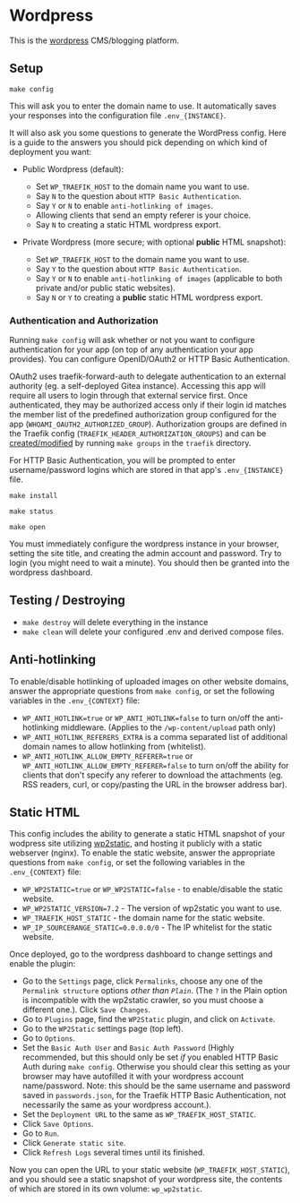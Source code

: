 # Wordpress

This is the [wordpress](https://wordpress.org) CMS/blogging platform.

## Setup

```
make config
```

This will ask you to enter the domain name to use.
It automatically saves your responses into the configuration file
`.env_{INSTANCE}`.

It will also ask you some questions to generate the WordPress config. Here is a
guide to the answers you should pick depending on which kind of deployment
you want:

 * Public Wordpress (default):

   * Set `WP_TRAEFIK_HOST` to the domain name you want to use.
   * Say `N` to the question about `HTTP Basic Authentication`.
   * Say `Y` or `N` to enable `anti-hotlinking of images`.
   * Allowing clients that send an empty referer is your choice.
   * Say `N` to creating a static HTML wordpress export.

 * Private Wordpress (more secure; with optional **public** HTML snapshot):

   * Set `WP_TRAEFIK_HOST` to the domain name you want to use.
   * Say `Y` to the question about `HTTP Basic Authentication`.
   * Say `Y` or `N` to enable `anti-hotlinking of images` (applicable
     to both private and/or public static websites).
   * Say `N` or `Y` to creating a **public** static HTML wordpress export.

### Authentication and Authorization

Running `make config` will ask whether or not you want to configure
authentication for your app (on top of any authentication your app provides).
You can configure OpenID/OAuth2 or HTTP Basic Authentication.

OAuth2 uses traefik-forward-auth to delegate authentication to an external
authority (eg. a self-deployed Gitea instance). Accessing this app will
require all users to login through that external service first. Once
authenticated, they may be authorized access only if their login id matches the
member list of the predefined authorization group configured for the app
(`WHOAMI_OAUTH2_AUTHORIZED_GROUP`). Authorization groups are defined in the
Traefik config (`TRAEFIK_HEADER_AUTHORIZATION_GROUPS`) and can be
[created/modified](https://github.com/EnigmaCurry/d.rymcg.tech/blob/master/traefik/README.md#oauth2-authentication)
by running `make groups` in the `traefik` directory.

For HTTP Basic Authentication, you will be prompted to enter username/password
logins which are stored in that app's `.env_{INSTANCE}` file.


```
make install
```

```
make status
```

```
make open
```

You must immediately configure the wordpress instance in your browser,
setting the site title, and creating the admin account and password.
Try to login (you might need to wait a minute). You should then be
granted into the wordpress dashboard.

## Testing / Destroying

- `make destroy` will delete everything in the instance
- `make clean` will delete your configured .env and derived compose files.

## Anti-hotlinking

To enable/disable hotlinking of uploaded images on other website
domains, answer the appropriate questions from `make config`, or set
the following variables in the `.env_{CONTEXT}` file:

 * `WP_ANTI_HOTLINK=true` or `WP_ANTI_HOTLINK=false` to turn on/off
   the anti-hotlinking middleware. (Applies to the
   `/wp-content/upload` path only)
 * `WP_ANTI_HOTLINK_REFERERS_EXTRA` is a comma separated list of
   additional domain names to allow hotlinking from (whitelist).
 * `WP_ANTI_HOTLINK_ALLOW_EMPTY_REFERER=true` or
   `WP_ANTI_HOTLINK_ALLOW_EMPTY_REFERER=false` to turn on/off the
   ability for clients that don't specify any referer to download the
   attachments (eg. RSS readers, curl, or copy/pasting the URL in the
   browser address bar).

## Static HTML

This config includes the ability to generate a static HTML snapshot of
your wodpress site utilizing
[wp2static](https://github.com/WP2Static/wp2static), and hosting it
publicly with a static webserver (nginx). To enable the static
website, answer the appropriate questions from `make config`, or set
the following variables in the `.env_{CONTEXT}` file:

 * `WP_WP2STATIC=true` or `WP_WP2STATIC=false` - to enable/disable the
   static website.
 * `WP_WP2STATIC_VERSION=7.2` - The version of wp2static you want to
   use.
 * `WP_TRAEFIK_HOST_STATIC` - the domain name for the static website.
 * `WP_IP_SOURCERANGE_STATIC=0.0.0.0/0` - The IP whitelist for the static website.

Once deployed, go to the wordpress dashboard to change settings and
enable the plugin:

 * Go to the `Settings` page, click `Permalinks`, choose any one of
   the `Permalink structure` options *other than `Plain`*. (The `?` in
   the Plain option is incompatible with the wp2static crawler, so you
   must choose a different one.). Click `Save Changes`.
 * Go to `Plugins` page, find the `WP2Static` plugin, and click on
   `Activate`.
 * Go to the `WP2Static` settings page (top left).
 * Go to `Options`.
 * Set the `Basic Auth User` and `Basic Auth Password` (Highly
   recommended, but this should only be set *if* you enabled HTTP
   Basic Auth during `make config`. Otherwise you should clear this
   setting as your browser may have autofilled it with your wordpress
   account name/password. Note: this should be the same username and
   password saved in `passwords.json`, for the Traefik HTTP Basic
   Authentication, not necessarily the same as your wordpress
   account.).
 * Set the `Deployment URL` to the same as `WP_TRAEFIK_HOST_STATIC`.
 * Click `Save Options`.
 * Go to `Run`.
 * Click `Generate static site`.
 * Click `Refresh Logs` several times until its finished.

Now you can open the URL to your static website
(`WP_TRAEFIK_HOST_STATIC`), and you should see a static snapshot of
your wordpress site, the contents of which are stored in its own
volume: `wp_wp2static`.
